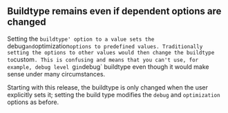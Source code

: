 ## Buildtype remains even if dependent options are changed

Setting the `buildtype' option to a value sets the `debug` and
`optimization` options to predefined values. Traditionally setting the
options to other values would then change the buildtype to `custom`.
This is confusing and means that you can't use, for example, debug
level `g` in `debug` buildtype even though it would make sense under
many circumstances.

Starting with this release, the buildtype is only changed when the user
explicitly sets it; setting the build type modifies the `debug` and
`optimization` options as before.
